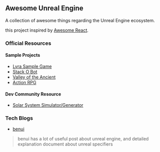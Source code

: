 ## **Awesome Unreal Engine**

A collection of awesome things regarding the Unreal Engine ecosystem.

this project inspired by [Awesome React](https://github.com/enaqx/awesome-react).


### Official Resources

#### Sample Projects
- [Lyra Sample Game](https://www.unrealengine.com/marketplace/en-US/product/lyra)
- [Stack O Bot](https://www.unrealengine.com/marketplace/en-US/product/stack-o-bot)
- [Valley of the Ancient](https://www.unrealengine.com/marketplace/en-US/product/ancient-game-01)
- [Action RPG](https://www.unrealengine.com/marketplace/en-US/product/action-rpg-01)


#### Dev Community Resource
- [Solar System Simulator/Generator](https://forums.unrealengine.com/t/solar-system-simulator-generator/62571?u=riccici)


### Tech Blogs

- [benui](https://benui.ca/)
> benui has a lot of useful post about unreal engine, and detailed explanation document about unreal specifiers